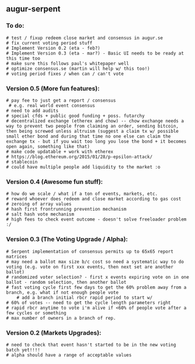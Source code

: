 augur-serpent
-------------

### To do:
	# test / fixup redeem close market and consensus in augur.se
	# fix current voting period stuff
	# Implement Version 0.2 (eta - feb?)
	# Implement Version 0.3 (eta - mar?) - Basic UI needs to be ready at this time too
	# make sure this follows paul's whitepaper well
	# optimize consensus.se (martin will help w/ this too!)
	# voting period fixes / when can / can't vote

### Version 0.5 (More fun features):
	# pay fee to just get a report / consensus
	 # e.g. real world event consensus
	# need to add audits
	# special cfds + public good funding + poss. futarchy
	# decentralized exchange (etherex and chow) -- chow exchange needs a way to prevent two people from claiming an order, sending bitcoin, then being screwed unless altruism (suggest a claim tx w/ possible small ether bond and during that time no one else can claim the exchange tx - but if you wait too long you lose the bond + it becomes open again, something like that)
	# make code updatable + work with etherex
	# https://blog.ethereum.org/2015/01/28/p-epsilon-attack/
	# stablecoin
	# could have multiple people add liquidity to the market :o

### Version 0.4 (Awesome fun stuff):
	# how do we scale / what if a ton of events, markets, etc.
	# reward whoever does redeem and close market according to gas cost
	# zeroing of array values
	# hash first frontrunning prevention mechanism
	# salt hash vote mechanism
	# high fees to check event outcome - doesn't solve freeloader problem :/

### Version 0.3 (The Voting Upgrade / Alpha):
	# Serpent implementation of consensus permits up to 65x65 report matrices
	# may need a ballot max size b/c cost so need a systematic way to do voting (e.g. vote on first xxx events, then next set are another ballot)
	# randomized voter selection? - first x events expiring vote on in one ballot - random selection, then another ballot
	# fast voting cycle first few days to get the 60% problem away from a branch, e.g. what if not enough people vote
		# add a branch initial rbcr rapid period to start w/
	# 60% of votes -- need to get the cycle length parameters right
	# rapid rbcr anytime to vote i'm alive if <60% of people vote after a few cycles or something
	# max number of owners in a branch of rep.

### Version 0.2 (Markets Upgrades):
	# need to check that event hasn't started to be in the new voting batch yet!!!!
	# alpha should have a range of acceptable values
